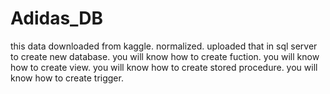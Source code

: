 # Adidas_DB
this data downloaded from kaggle.
normalized.
uploaded that in sql server to create new database.
you will know how to create fuction.
you will know how to create view.
you will know how to create stored procedure.
you will know how to create trigger.
